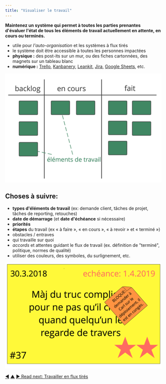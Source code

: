 ```yaml
---
title: "Visualiser le travail"
---
```



<strong>Maintenez un système qui permet à toutes les parties prenantes d'évaluer l'état de tous les éléments de travail actuellement en attente, en cours ou terminés.</strong>

- utile pour <dfn data-info="Auto-organisation: Toute activité ou processus par le biais duquel les personnes organisent leur travail. L'auto-organisation se produit dans les contraintes d'un domaine, mais sans l'influence directe des agents externes. Dans toute organisation ou équipe, l'auto-organisation coexiste avec l'influence externe (par exemple, des objections externes ou des décisions de gouvernance qui affectent le domaine).">l'auto-organisation</dfn> et les systèmes à flux tirés
- le système doit être accessible à toutes les personnes impactées
- **physique :** des post-its sur un mur, ou des fiches cartonnées, des magnets sur un tableau blanc
- **numérique :** [Trello](https://trello.com/), [Kanbanery](https://kanbanery.com/), [Leankit](https://leankit.com/), [Jira](https://www.atlassian.com/software/jira), [Google Sheets](https://www.google.com/sheets/about/), etc.

![Visualisation d'un processus de travail simple](img/workflow-and-value/simple-process.png)

## Choses à suivre:

- **types d'éléments de travail** (ex: demande client, tâches de projet, tâches de reporting, retouches)
- **date de démarrage** (et **date d'échéance** si nécessaire)
- **priorités**
- **étapes** du travail (ex « à faire », « en cours », « à revoir » et « terminé »)
- obstacles / entraves
- qui travaille sur quoi
- <dfn data-info="Accord: Une ligne directrice, un processus ou protocole établi de le but de guider le flux de valeur.">accords</dfn> et attentes guidant le flux de travail (ex. définition de "terminé", politique, normes de qualité)
- utiliser des couleurs, des symboles, du surlignement, etc.

![Une carte représentant un élément de travail](img/workflow-and-value/card.png)

<div class="bottom-nav">
<a href="prioritize-backlogs.html" title="Back to: Prioriser les backlogs">◀</a> <a href="organizing-work.html" title="Up: Organiser le travail">▲</a> <a href="pull-system-for-work.html" title="">▶ Read next: Travailler en flux tirés</a>
</div>


<script type="text/javascript">
Mousetrap.bind('g n', function() {
    window.location.href = 'pull-system-for-work.html';
    return false;
});
</script>


